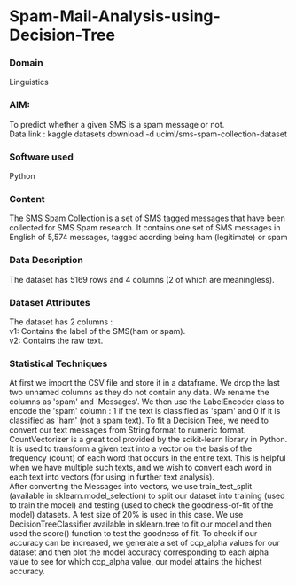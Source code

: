 # Spam-Mail-Analysis-using-Decision-Tree
<h3> Domain</h3>
Linguistics</br>
<h3>AIM:</h3>
To predict whether a given SMS is a spam message or not.</br>
Data link : kaggle datasets download -d uciml/sms-spam-collection-dataset </br>
<h3>Software used</h3>
Python</br>
<h3> Content</h3>
The SMS Spam Collection is a set of SMS tagged messages that have been collected for SMS Spam research. It contains one set of SMS messages in English of 5,574 messages, tagged acording being ham (legitimate) or spam </br>
<h3>Data Description</h3>
The dataset has 5169 rows and 4 columns (2 of which are meaningless).</br>
<h3>Dataset Attributes</h3>
The dataset has 2 columns :</br>
v1: Contains the label of the SMS(ham or spam).</br>
v2: Contains the raw text. </br>
<h3>Statistical Techniques</h3>
At first we import the CSV file and store it in a dataframe. We drop the last two unnamed columns as they do not contain any data. We rename the columns as 'spam' and 'Messages'. We then use the LabelEncoder class to encode the 'spam' column : 1 if the text is classified as 'spam' and 0 if it is classified as 'ham' (not a spam text). To fit a Decision Tree, we need to convert our text messages from String format to numeric format. CountVectorizer is a great tool provided by the scikit-learn library in Python. It is used to transform a given text into a vector on the basis of the frequency (count) of each word that occurs in the entire text. This is helpful when we have multiple such texts, and we wish to convert each word in each text into vectors (for using in further text analysis).</br>
After converting the Messages into vectors, we use train_test_split (available in sklearn.model_selection) to split our dataset into training (used to train the model) and testing (used to check the goodness-of-fit of the model) datasets. A test size of 20% is used in this case. We use DecisionTreeClassifier available in sklearn.tree to fit our model and then used the score() function to test the goodness of fit. To check if our accuracy can be increased, we generate a set of ccp_alpha values for our dataset and then plot the model accuracy corresponding to each alpha value to see for which ccp_alpha value, our model attains the highest accuracy. </br>
